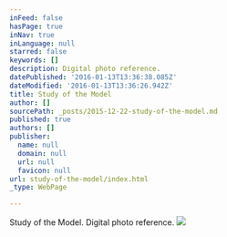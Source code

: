 ```yaml
---
inFeed: false
hasPage: true
inNav: true
inLanguage: null
starred: false
keywords: []
description: Digital photo reference.
datePublished: '2016-01-13T13:36:38.085Z'
dateModified: '2016-01-13T13:36:26.942Z'
title: Study of the Model
author: []
sourcePath: _posts/2015-12-22-study-of-the-model.md
published: true
authors: []
publisher:
  name: null
  domain: null
  url: null
  favicon: null
url: study-of-the-model/index.html
_type: WebPage

---
```

Study of the Model.  Digital photo reference.
![](https://s3-us-west-2.amazonaws.com/the-grid-img/p/8c5c79b965dfa210ef4608f3f8debefa52f4b7cf.jpg)